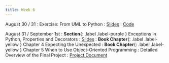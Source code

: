 ```yaml
---
title: Week 6
---
```


August 30 / 31
: Exercise: From UML to Python
  : [Slides]()
  : [Code]()

August 31 / September 1st
: **Section**{: .label .label-purple } Exceptions in Python, Properties and Decorators
  : [Slides]()
: **Book Chapter**{: .label .label-yellow } Chapter 4 Expecting the Unexpected
: **Book Chapter**{: .label .label-yellow } Chapter 5 When to Use Object-Oriented Programming
: Detailed Overview of the Final Project
    : [Project Document](https://uninorte-my.sharepoint.com/:w:/g/personal/jposada_uninorte_edu_co/Ef114mdBGmlJuyO8JpupvDYBau31DvzA5sEZ4dcdpVBAaw)
